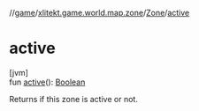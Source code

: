 //[game](../../../index.md)/[xlitekt.game.world.map.zone](../index.md)/[Zone](index.md)/[active](active.md)

# active

[jvm]\
fun [active](active.md)(): [Boolean](https://kotlinlang.org/api/latest/jvm/stdlib/kotlin/-boolean/index.html)

Returns if this zone is active or not.
